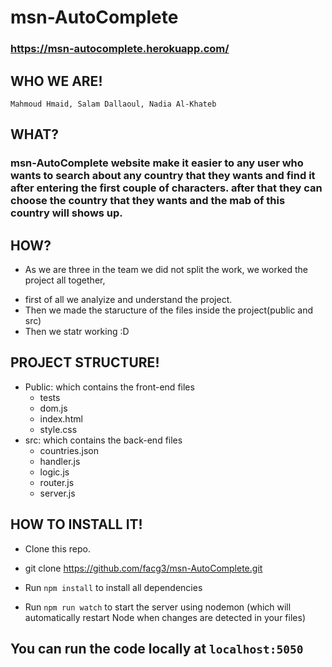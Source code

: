 # msn-AutoComplete

### https://msn-autocomplete.herokuapp.com/

## WHO WE ARE!

`` Mahmoud Hmaid, Salam Dallaoul, Nadia Al-Khateb ``

## WHAT?

### msn-AutoComplete website  make it easier to any user who wants to search about any country that they wants and find it after entering the first couple of characters. after that they can choose the country that they wants and the mab of this country will shows up.

## HOW?

* As we are three in the team we did not split the work, we worked the project all together,

- first of all we analyize and understand the project.
- Then we made the staructure of the files inside the project(public and src)
- Then we statr working :D

## PROJECT STRUCTURE!

- Public: which contains the front-end files
	- tests	
	- dom.js	
	- index.html	
	- style.css	
- src: which contains the back-end files
	- countries.json	
	- handler.js
	- logic.js	
	- router.js
	- server.js

## HOW TO INSTALL IT!

- Clone this repo.

- git clone https://github.com/facg3/msn-AutoComplete.git

-  Run `` npm install `` to install all dependencies

- Run `` npm run watch `` to start the server using nodemon (which will automatically restart Node when changes are detected in your files)

## You can run the code locally at `` localhost:5050 ``
